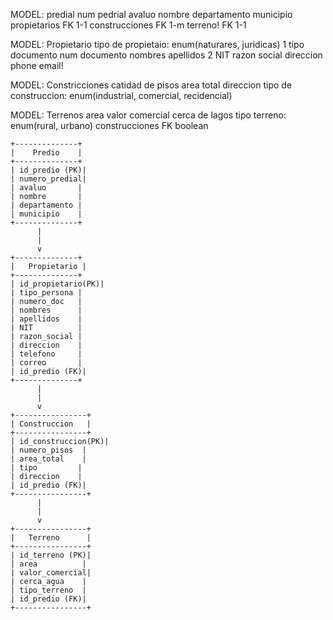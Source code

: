 MODEL: predial
num pedrial
avaluo
nombre
departamento
municipio
propietarios FK 1-1
construcciones FK 1-m
terreno! FK 1-1

MODEL: Propietario
tipo de propietaio: enum(naturares, juridicas)
1
tipo documento
num documento
nombres
apellidos
2
NIT
razon social
direccion
phone
email!

MODEL: Constricciones
catidad de pisos
area total
direccion
tipo de construccion: enum(industrial, comercial, recidencial)

MODEL: Terrenos
area
valor comercial
cerca de lagos
tipo terreno: enum(rural, urbano)
construcciones FK boolean


    +--------------+
    |    Predio    |
    +--------------+
    | id_predio (PK)|
    | numero_predial|
    | avaluo       |
    | nombre       |
    | departamento |
    | municipio    |
    +--------------+
          |
          |
          v
    +--------------+
    |   Propietario |
    +--------------+
    | id_propietario(PK)|
    | tipo_persona |
    | numero_doc   |
    | nombres      |
    | apellidos    |
    | NIT          |
    | razon_social |
    | direccion    |
    | telefono     |
    | correo       |
    | id_predio (FK)|
    +--------------+
          |
          |
          v
    +----------------+
    | Construccion   |
    +----------------+
    | id_construccion(PK)|
    | numero_pisos  |
    | area_total    |
    | tipo         |
    | direccion    |
    | id_predio (FK)|
    +----------------+
          |
          |
          v
    +----------------+
    |   Terreno      |
    +----------------+
    | id_terreno (PK)|
    | area          |
    | valor_comercial|
    | cerca_agua    |
    | tipo_terreno  |
    | id_predio (FK)|
    +----------------+
